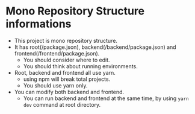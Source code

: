 # Mono Repository Structure informations

- This project is mono repository structure.
- It has root(/package.json), backend(/backend/package.json) and frontend(/frontend/package.json).
  - You should consider where to edit.
  - You should think about running environments.
- Root, backend and frontend all use yarn.
  - using npm will break total projects.
  - You should use yarn only.
- You can modify both backend and frontend.
  - You can run backend and frontend at the same time, by using `yarn dev` command at root directory.